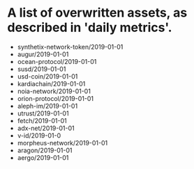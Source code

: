 # A list of overwritten assets, as described in 'daily metrics'.

* synthetix-network-token/2019-01-01
* augur/2019-01-01
* ocean-protocol/2019-01-01
* susd/2019-01-01
* usd-coin/2019-01-01
* kardiachain/2019-01-01
* noia-network/2019-01-01
* orion-protocol/2019-01-01
* aleph-im/2019-01-01
* utrust/2019-01-01
* fetch/2019-01-01
* adx-net/2019-01-01
* v-id/2019-01-0
* morpheus-network/2019-01-01
* aragon/2019-01-01
* aergo/2019-01-01
